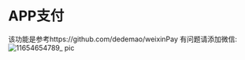 # APP支付
该功能是参考https://github.com/dedemao/weixinPay
有问题请添加微信:![11654654789_ pic](https://user-images.githubusercontent.com/69612794/172517294-ed695b35-1722-4cb0-8724-91747c898eaa.jpg)



